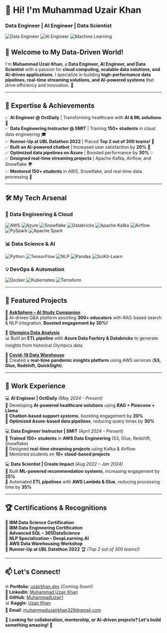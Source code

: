 # 🚀 Hi! I'm Muhammad Uzair Khan

### Data Engineer | AI Engineer | Data Scientist

![Data Engineer](https://img.shields.io/badge/Data%20Engineer-Expert-blue?style=flat&logo=amazonaws) ![AI Engineer](https://img.shields.io/badge/AI%20Engineer-Expert-purple?style=flat&logo=python) ![Machine Learning](https://img.shields.io/badge/Machine%20Learning-Advanced-yellow?style=flat&logo=tensorflow)

## 👋 Welcome to My Data-Driven World!

I'm **Muhammad Uzair Khan**, a **Data Engineer, AI Engineer, and Data Scientist** with a passion for **cloud computing, scalable data solutions, and AI-driven applications**. I specialize in building **high-performance data pipelines, real-time streaming solutions, and AI-powered systems** that drive efficiency and innovation. 🚀

---

## 🎯 Expertise & Achievements

✅ **AI Engineer @ OctDaily** | Transforming healthcare with **AI & ML solutions** 🏥  
✅ **Data Engineering Instructor @ SMIT** | Training **150+ students** in cloud data engineering 🎓  
✅ **Runner-Up at UBL Datathon 2022** | Placed **Top 2 out of 300 teams!** 🏅  
✅ **Built an AI-powered chatbot** | Increased user satisfaction by **20%** 🤖  
✅ **Optimized data pipelines on Azure** | Boosted performance by **30%** 💡  
✅ **Designed real-time streaming projects** | Apache Kafka, Airflow, and Snowflake 🌍  
✅ **Mentored 150+ students** in AWS, Snowflake, and real-time data processing 🎯

---

## 🛠️ My Tech Arsenal

### **🚀 Data Engineering & Cloud**

![AWS](https://img.shields.io/badge/AWS-Expert-orange?style=for-the-badge&logo=amazonaws) ![Azure](https://img.shields.io/badge/Azure-Expert-blue?style=for-the-badge&logo=microsoftazure) ![Snowflake](https://img.shields.io/badge/Snowflake-Expert-lightblue?style=for-the-badge&logo=snowflake) ![Databricks](https://img.shields.io/badge/Databricks-Advanced-red?style=for-the-badge&logo=databricks) ![Apache Kafka](https://img.shields.io/badge/Kafka-Real--Time-black?style=for-the-badge&logo=apachekafka) ![Airflow](https://img.shields.io/badge/Apache%20Airflow-Workflow--Automation-blue?style=for-the-badge&logo=apacheairflow) ![PySpark](https://img.shields.io/badge/PySpark-Expert-red?style=for-the-badge&logo=apachespark) ![Apache Spark](https://img.shields.io/badge/Apache%20Spark-Expert-orange?style=for-the-badge&logo=apachespark)

### **📊 Data Science & AI**

![Python](https://img.shields.io/badge/Python-Expert-blue?style=for-the-badge&logo=python) ![TensorFlow](https://img.shields.io/badge/TensorFlow-Advanced-orange?style=for-the-badge&logo=tensorflow) ![NLP](https://img.shields.io/badge/NLP-Expert-green?style=for-the-badge&logo=spacy) ![Pandas](https://img.shields.io/badge/Pandas-Expert-darkblue?style=for-the-badge&logo=pandas) ![SciKit-Learn](https://img.shields.io/badge/Scikit--Learn-ML-blue?style=for-the-badge&logo=scikitlearn)

### **💡 DevOps & Automation**

![Docker](https://img.shields.io/badge/Docker-Intermediate-blue?style=for-the-badge&logo=docker) ![Kubernetes](https://img.shields.io/badge/Kubernetes-Beginner-blue?style=for-the-badge&logo=kubernetes) ![Terraform](https://img.shields.io/badge/Terraform-Infrastructure--as--Code-blue?style=for-the-badge&logo=terraform)

---

## 🚀 Featured Projects

🔹 **[AskSphere – AI Study Companion](https://github.com/MuhammadUzair1/AskSphere)**  
🚀 AI-driven Q&A platform assisting **300+ educators** with RAG-based search & NLP integration. **Boosted engagement by 30%!**

🔹 **[Olympics Data Analysis](https://github.com/MuhammadUzair1/Olympics-Data-Analysis)**  
📊 Built an **ETL pipeline** with **Azure Data Factory & Databricks** to generate insights from historical Olympics data.

🔹 **[Covid-19 Data Warehouse](https://github.com/MuhammadUzair1/Covid19-Data-Warehouse)**  
🦠 Created a **real-time pandemic insights platform** using AWS services (**S3, Glue, Redshift, QuickSight**).

---

## 💼 Work Experience

💻 **AI Engineer | OctDaily** _(May 2024 - Present)_  
🔹 Developing **AI-powered healthcare solutions** using **RAG + Pinecone + Llama**  
🔹 **Chatbot-based support systems**, boosting engagement by **20%**  
🔹 **Optimized Azure-based data pipelines**, reducing query times by **30%**

💻 **Data Engineer Instructor | SMIT** _(April 2024 - Present)_  
🔹 **Trained 150+ students** in **AWS Data Engineering** (S3, Glue, Redshift, Snowflake)  
🔹 Designed **real-time streaming projects** using Kafka & Airflow  
🔹 Mentored students on **10+ cloud-based projects**

💻 **Data Scientist | Create Impact** _(Aug 2022 – Jan 2024)_  
🔹 Built **ML-powered recommendation systems**, increasing engagement by **25%**  
🔹 Automated **ETL pipelines** with **AWS Lambda & Glue**, reducing processing time by **35%**

---

## 🏆 Certifications & Recognitions

📜 **IBM Data Science Certification**  
📜 **IBM Data Engineering Certification**  
📜 **Advanced SQL – 365DataScience**  
📜 **NLP Specialization – DeepLearning.AI**  
📜 **AWS Data Warehousing Workshop**  
📜 **Runner-Up at UBL Datathon 2022** 🏆 _(Top 2 out of 300 teams!)_

---

## 📫 Let's Connect!

🌐 **Portfolio**: [uzairkhan.dev](#) _(Coming Soon!)_  
🔗 **LinkedIn**: [Muhammad Uzair Khan](https://www.linkedin.com/in/muhammaduzairkhan1/)  
📂 **GitHub**: [MuhammadUzair1](https://github.com/MuhammadUzair1/)  
📊 **Kaggle**: [Uzair Khan](https://www.kaggle.com/uzair01)  
📩 **Email**: muhammaduzairkhan329@gmail.com

💬 **Looking for collaboration, mentorship, or AI-driven projects? Let's build something amazing!** 🚀
